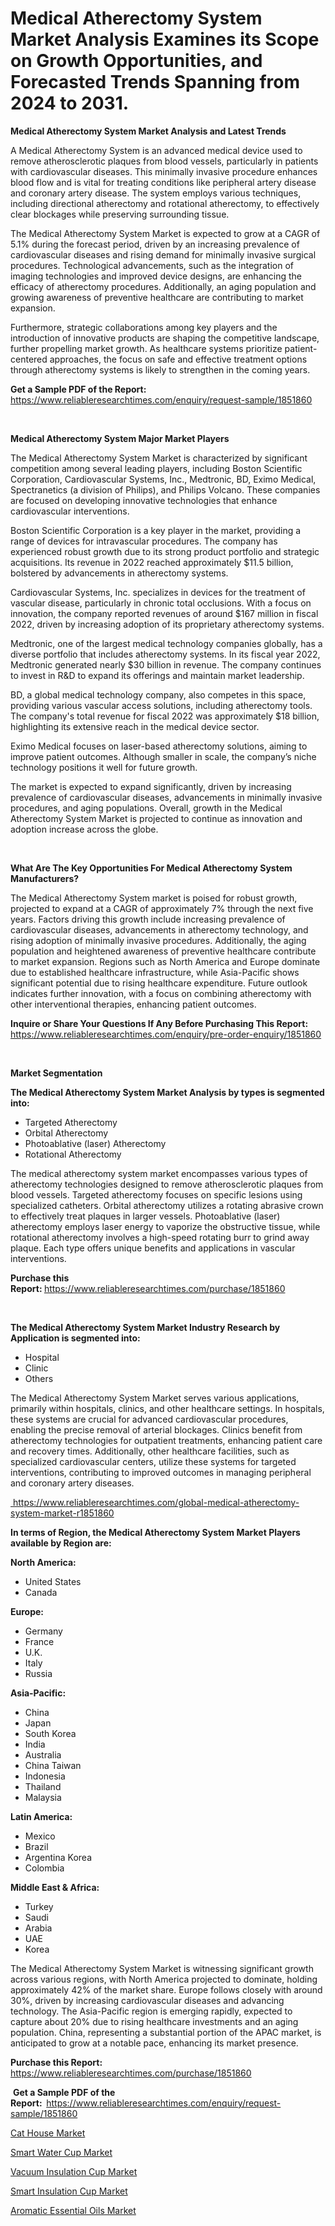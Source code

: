 <p><h1>Medical Atherectomy System Market Analysis Examines its Scope on Growth Opportunities, and Forecasted Trends Spanning from 2024 to 2031.</h1></p><p><strong>Medical Atherectomy System Market Analysis and Latest Trends</strong></p>
<p><p>A Medical Atherectomy System is an advanced medical device used to remove atherosclerotic plaques from blood vessels, particularly in patients with cardiovascular diseases. This minimally invasive procedure enhances blood flow and is vital for treating conditions like peripheral artery disease and coronary artery disease. The system employs various techniques, including directional atherectomy and rotational atherectomy, to effectively clear blockages while preserving surrounding tissue.</p><p>The Medical Atherectomy System Market is expected to grow at a CAGR of 5.1% during the forecast period, driven by an increasing prevalence of cardiovascular diseases and rising demand for minimally invasive surgical procedures. Technological advancements, such as the integration of imaging technologies and improved device designs, are enhancing the efficacy of atherectomy procedures. Additionally, an aging population and growing awareness of preventive healthcare are contributing to market expansion.</p><p>Furthermore, strategic collaborations among key players and the introduction of innovative products are shaping the competitive landscape, further propelling market growth. As healthcare systems prioritize patient-centered approaches, the focus on safe and effective treatment options through atherectomy systems is likely to strengthen in the coming years.</p></p>
<p><strong>Get a Sample PDF of the Report:&nbsp;</strong> <a href="https://www.reliableresearchtimes.com/enquiry/request-sample/1851860?utm_campaign=1266&utm_medium=2&utm_source=Github&utm_content=ia&utm_term=18102024&utm_id=medical-atherectomy-system">https://www.reliableresearchtimes.com/enquiry/request-sample/1851860</a></p>
<p>&nbsp;</p>
<p><strong>Medical Atherectomy System Major Market Players</strong></p>
<p><p>The Medical Atherectomy System Market is characterized by significant competition among several leading players, including Boston Scientific Corporation, Cardiovascular Systems, Inc., Medtronic, BD, Eximo Medical, Spectranetics (a division of Philips), and Philips Volcano. These companies are focused on developing innovative technologies that enhance cardiovascular interventions.</p><p>Boston Scientific Corporation is a key player in the market, providing a range of devices for intravascular procedures. The company has experienced robust growth due to its strong product portfolio and strategic acquisitions. Its revenue in 2022 reached approximately $11.5 billion, bolstered by advancements in atherectomy systems.</p><p>Cardiovascular Systems, Inc. specializes in devices for the treatment of vascular disease, particularly in chronic total occlusions. With a focus on innovation, the company reported revenues of around $167 million in fiscal 2022, driven by increasing adoption of its proprietary atherectomy systems.</p><p>Medtronic, one of the largest medical technology companies globally, has a diverse portfolio that includes atherectomy systems. In its fiscal year 2022, Medtronic generated nearly $30 billion in revenue. The company continues to invest in R&D to expand its offerings and maintain market leadership.</p><p>BD, a global medical technology company, also competes in this space, providing various vascular access solutions, including atherectomy tools. The company's total revenue for fiscal 2022 was approximately $18 billion, highlighting its extensive reach in the medical device sector.</p><p>Eximo Medical focuses on laser-based atherectomy solutions, aiming to improve patient outcomes. Although smaller in scale, the company’s niche technology positions it well for future growth.</p><p>The market is expected to expand significantly, driven by increasing prevalence of cardiovascular diseases, advancements in minimally invasive procedures, and aging populations. Overall, growth in the Medical Atherectomy System Market is projected to continue as innovation and adoption increase across the globe.</p></p>
<p>&nbsp;</p>
<p><strong>What Are The Key Opportunities For Medical Atherectomy System Manufacturers?</strong></p>
<p><p>The Medical Atherectomy System market is poised for robust growth, projected to expand at a CAGR of approximately 7% through the next five years. Factors driving this growth include increasing prevalence of cardiovascular diseases, advancements in atherectomy technology, and rising adoption of minimally invasive procedures. Additionally, the aging population and heightened awareness of preventive healthcare contribute to market expansion. Regions such as North America and Europe dominate due to established healthcare infrastructure, while Asia-Pacific shows significant potential due to rising healthcare expenditure. Future outlook indicates further innovation, with a focus on combining atherectomy with other interventional therapies, enhancing patient outcomes.</p></p>
<p><strong>Inquire or Share Your Questions If Any Before Purchasing This Report:</strong> <a href="https://www.reliableresearchtimes.com/enquiry/pre-order-enquiry/1851860?utm_campaign=1266&utm_medium=2&utm_source=Github&utm_content=ia&utm_term=18102024&utm_id=medical-atherectomy-system">https://www.reliableresearchtimes.com/enquiry/pre-order-enquiry/1851860</a></p>
<p>&nbsp;</p>
<p><strong>Market Segmentation</strong></p>
<p><strong>The Medical Atherectomy System Market Analysis by types is segmented into:</strong></p>
<p><ul><li>Targeted Atherectomy</li><li>Orbital Atherectomy</li><li>Photoablative (laser) Atherectomy</li><li>Rotational Atherectomy</li></ul></p>
<p><p>The medical atherectomy system market encompasses various types of atherectomy technologies designed to remove atherosclerotic plaques from blood vessels. Targeted atherectomy focuses on specific lesions using specialized catheters. Orbital atherectomy utilizes a rotating abrasive crown to effectively treat plaques in larger vessels. Photoablative (laser) atherectomy employs laser energy to vaporize the obstructive tissue, while rotational atherectomy involves a high-speed rotating burr to grind away plaque. Each type offers unique benefits and applications in vascular interventions.</p></p>
<p><strong>Purchase this Report:&nbsp;</strong><a href="https://www.reliableresearchtimes.com/purchase/1851860?utm_campaign=1266&utm_medium=2&utm_source=Github&utm_content=ia&utm_term=18102024&utm_id=medical-atherectomy-system">https://www.reliableresearchtimes.com/purchase/1851860</a></p>
<p>&nbsp;</p>
<p><strong>The Medical Atherectomy System Market Industry Research by Application is segmented into:</strong></p>
<p><ul><li>Hospital</li><li>Clinic</li><li>Others</li></ul></p>
<p><p>The Medical Atherectomy System Market serves various applications, primarily within hospitals, clinics, and other healthcare settings. In hospitals, these systems are crucial for advanced cardiovascular procedures, enabling the precise removal of arterial blockages. Clinics benefit from atherectomy technologies for outpatient treatments, enhancing patient care and recovery times. Additionally, other healthcare facilities, such as specialized cardiovascular centers, utilize these systems for targeted interventions, contributing to improved outcomes in managing peripheral and coronary artery diseases.</p></p>
<p><a href="https://www.reliableresearchtimes.com/global-medical-atherectomy-system-market-r1851860?utm_campaign=1266&utm_medium=2&utm_source=Github&utm_content=ia&utm_term=18102024&utm_id=medical-atherectomy-system">&nbsp;https://www.reliableresearchtimes.com/global-medical-atherectomy-system-market-r1851860</a></p>
<p><strong>In terms of Region, the Medical Atherectomy System Market Players available by Region are:</strong></p>
<p>
    <p> <strong> North America: </strong>
        <ul>
            <li>United States</li>
            <li>Canada</li>
        </ul>
        </p> 
    <p> <strong> Europe: </strong>
        <ul>
            <li>Germany</li>
            <li>France</li>
            <li>U.K.</li>
            <li>Italy</li>
            <li>Russia</li>
        </ul>
        </p> 
    <p> <strong> Asia-Pacific: </strong>
        <ul>
            <li>China</li>
            <li>Japan</li>
            <li>South Korea</li>
            <li>India</li>
            <li>Australia</li>
            <li>China Taiwan</li>
            <li>Indonesia</li>
            <li>Thailand</li>
            <li>Malaysia</li>
        </ul>
        </p> 
    <p> <strong> Latin America: </strong>
        <ul>
            <li>Mexico</li>
            <li>Brazil</li>
            <li>Argentina Korea</li>
            <li>Colombia</li>
        </ul>
        </p> 
    <p> <strong> Middle East & Africa: </strong>
        <ul>
            <li>Turkey</li>
            <li>Saudi</li>
            <li>Arabia</li>
            <li>UAE</li>
            <li>Korea</li>
        </ul>
    </p>
    </p>
<p><p>The Medical Atherectomy System Market is witnessing significant growth across various regions, with North America projected to dominate, holding approximately 42% of the market share. Europe follows closely with around 30%, driven by increasing cardiovascular diseases and advancing technology. The Asia-Pacific region is emerging rapidly, expected to capture about 20% due to rising healthcare investments and an aging population. China, representing a substantial portion of the APAC market, is anticipated to grow at a notable pace, enhancing its market presence.</p></p>
<p><strong>Purchase this Report: </strong><a href="https://www.reliableresearchtimes.com/purchase/1851860?utm_campaign=1266&utm_medium=2&utm_source=Github&utm_content=ia&utm_term=18102024&utm_id=medical-atherectomy-system">https://www.reliableresearchtimes.com/purchase/1851860</a></p>
<p>&nbsp;<strong>Get a Sample PDF of the Report:&nbsp;&nbsp;</strong><a href="https://www.reliableresearchtimes.com/enquiry/request-sample/1851860?utm_campaign=1266&utm_medium=2&utm_source=Github&utm_content=ia&utm_term=18102024&utm_id=medical-atherectomy-system">https://www.reliableresearchtimes.com/enquiry/request-sample/1851860</a></p>
<p><strong></strong></p>
<p><p><a href="https://www.linkedin.com/pulse/cat-house-market-matrix-applications-types-cagr-growth-market-metro-n8kse?utm_campaign=1266&utm_medium=2&utm_source=Github&utm_content=ia&utm_term=18102024&utm_id=medical-atherectomy-system">Cat House Market</a></p><p><a href="https://www.linkedin.com/pulse/digital-transformation-smart-water-cup-industry-market-nhpqe?utm_campaign=1266&utm_medium=2&utm_source=Github&utm_content=ia&utm_term=18102024&utm_id=medical-atherectomy-system">Smart Water Cup Market</a></p><p><a href="https://www.linkedin.com/pulse/vacuum-insulation-cup-market-outlook-complete-industry-skxte?utm_campaign=1266&utm_medium=2&utm_source=Github&utm_content=ia&utm_term=18102024&utm_id=medical-atherectomy-system">Vacuum Insulation Cup Market</a></p><p><a href="https://www.linkedin.com/pulse/smart-insulation-cup-market-global-regional-analysis-2024-qwkxe?utm_campaign=1266&utm_medium=2&utm_source=Github&utm_content=ia&utm_term=18102024&utm_id=medical-atherectomy-system">Smart Insulation Cup Market</a></p><p><a href="https://www.linkedin.com/pulse/aromatic-essential-oils-market-segmentation-in-depth-analysis-d8sbe?utm_campaign=1266&utm_medium=2&utm_source=Github&utm_content=ia&utm_term=18102024&utm_id=medical-atherectomy-system">Aromatic Essential Oils Market</a></p></p>